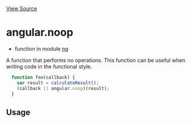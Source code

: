 

[View Source](http://github.com///tree/master/#L450)



# angular.noop



* function in module [ng](api/ng)






A function that performs no operations. This function can be useful when writing code in the
functional style.
   ```js
     function foo(callback) {
       var result = calculateResult();
       (callback || angular.noop)(result);
     }
   ```







  

## Usage

```jsangular.noop();)
```













